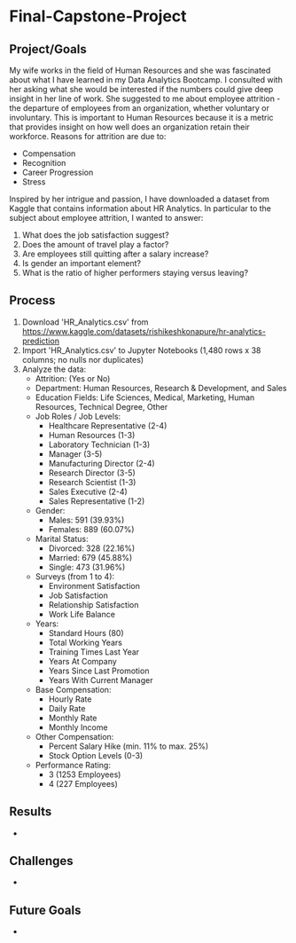 # Final-Capstone-Project

## Project/Goals
My wife works in the field of Human Resources and she was fascinated about what I have learned in my Data Analytics Bootcamp.  I consulted with her asking what she would be interested if the numbers could give deep insight in her line of work.  She suggested to me about employee attrition - the departure of employees from an organization, whether voluntary or involuntary.  This is important to Human Resources because it is a metric that provides insight on how well does an organization retain their workforce.  Reasons for attrition are due to:
- Compensation
- Recognition
- Career Progression
- Stress

Inspired by her intrigue and passion, I have downloaded a dataset from Kaggle that contains information about HR Analytics.  In particular to the subject about employee attrition, I wanted to answer:

1. What does the job satisfaction suggest?
2. Does the amount of travel play a factor?
3. Are employees still quitting after a salary increase?
4. Is gender an important element?
5. What is the ratio of higher performers staying versus leaving?

## Process

1. Download 'HR_Analytics.csv' from https://www.kaggle.com/datasets/rishikeshkonapure/hr-analytics-prediction
2. Import 'HR_Analytics.csv' to Jupyter Notebooks (1,480 rows x 38 columns; no nulls nor duplicates)
3. Analyze the data:
   - Attrition: (Yes or No)
   - Department: Human Resources, Research & Development, and Sales
   - Education Fields: Life Sciences, Medical, Marketing, Human Resources, Technical Degree, Other
   - Job Roles / Job Levels:
     - Healthcare Representative (2-4)
     - Human Resources (1-3)
     - Laboratory Technician (1-3)
     - Manager (3-5)
     - Manufacturing Director (2-4)
     - Research Director (3-5)
     - Research Scientist (1-3)
     - Sales Executive (2-4)
     - Sales Representative (1-2)
   - Gender:
     - Males: 591 (39.93%)
     - Females: 889 (60.07%)
   - Marital Status:
     - Divorced: 328 (22.16%)
     - Married: 679 (45.88%)
     - Single: 473 (31.96%)
   - Surveys (from 1 to 4):
     - Environment Satisfaction
     - Job Satisfaction
     - Relationship Satisfaction
     - Work Life Balance
   - Years:
     - Standard Hours (80)
     - Total Working Years
     - Training Times Last Year
     - Years At Company
     - Years Since Last Promotion
     - Years With Current Manager
   - Base Compensation:
     - Hourly Rate
     - Daily Rate
     - Monthly Rate
     - Monthly Income
   - Other Compensation:
     - Percent Salary Hike (min. 11% to max. 25%)
     - Stock Option Levels (0-3)
   - Performance Rating:
     - 3 (1253 Employees)
     - 4 (227 Employees)

## Results

- 

## Challenges 

- 

## Future Goals

- 


